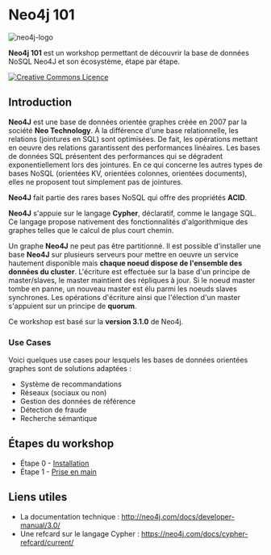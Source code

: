 # Neo4j 101

![neo4j-logo](https://s3.amazonaws.com/dev.assets.neo4j.com/wp-content/uploads/neo4j-logo.png)

**Neo4j 101** est un workshop permettant de découvrir la base de données NoSQL Neo4J et son écosystème, étape par étape.

<a rel="license" href="http://creativecommons.org/licenses/by-nc-sa/4.0/"><img alt="Creative Commons Licence" style="border-width:0" src="https://i.creativecommons.org/l/by-nc-sa/4.0/88x31.png" /></a>

## Introduction

**Neo4J** est une base de données orientée graphes créée en 2007 par la société	**Neo Technology**. À la différence d'une base relationnelle, les relations (jointures en SQL) sont optimisées. De fait, les opérations mettant en oeuvre des relations garantissent des performances linéaires. Les bases de données SQL présentent des performances qui se dégradent exponentiellement lors des jointures. En ce qui concerne les autres types de bases NoSQL (orientées KV, orientées colonnes, orientées documents), elles ne proposent tout simplement pas de jointures.

**Neo4J** fait partie des rares bases NoSQL qui offre des propriétés **ACID**.

**Neo4J** s'appuie sur le langage **Cypher**, déclaratif, comme le langage SQL. Ce langage propose nativement des fonctionnalités d'algorithmique des graphes telles que le calcul de plus court chemin.

Un graphe **Neo4J** ne peut pas être partitionné. Il est possible d'installer une base **Neo4J** sur plusieurs serveurs pour mettre en oeuvre un service hautement disponible mais **chaque noeud dispose de l'ensemble des données du cluster**. L'écriture est effectuée sur la base d'un principe de master/slaves, le master maintient des répliques à jour. Si le noeud master tombe en panne, un nouveau master est élu parmi les noeuds slaves synchrones. Les opérations d'écriture ainsi que l'élection d'un master s'appuient sur un principe de **quorum**.

Ce workshop est basé sur la **version 3.1.0** de Neo4j.

### Use Cases

Voici quelques use cases pour lesquels les bases de données orientées graphes sont de solutions adaptées :

* Système de recommandations
* Réseaux (sociaux ou non)
* Gestion des données de référence
* Détection de fraude
* Recherche sémantique

## Étapes du workshop

* Étape 0 - [Installation](./instructions/step-0.md)
* Étape 1 - [Prise en main](./instructions/step-1.md)

## Liens utiles

* La documentation technique : http://neo4j.com/docs/developer-manual/3.0/
* Une refcard sur le langage Cypher : https://neo4j.com/docs/cypher-refcard/current/
